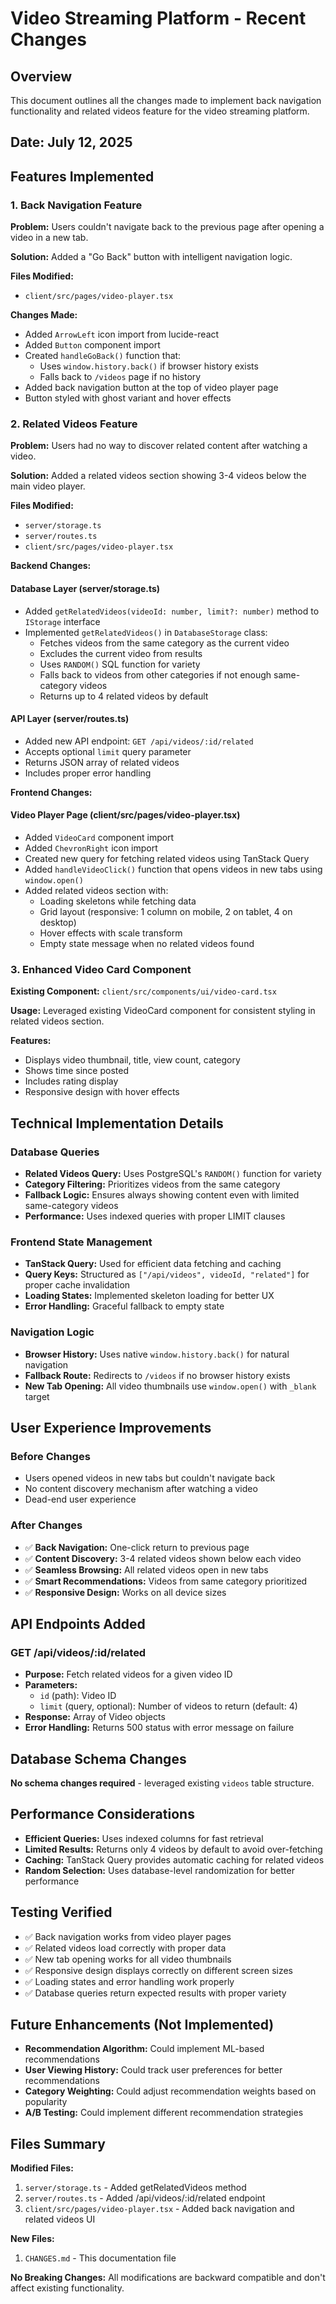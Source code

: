 # Video Streaming Platform - Recent Changes

## Overview
This document outlines all the changes made to implement back navigation functionality and related videos feature for the video streaming platform.

## Date: July 12, 2025

## Features Implemented

### 1. Back Navigation Feature
**Problem:** Users couldn't navigate back to the previous page after opening a video in a new tab.

**Solution:** Added a "Go Back" button with intelligent navigation logic.

**Files Modified:**
- `client/src/pages/video-player.tsx`

**Changes Made:**
- Added `ArrowLeft` icon import from lucide-react
- Added `Button` component import
- Created `handleGoBack()` function that:
  - Uses `window.history.back()` if browser history exists
  - Falls back to `/videos` page if no history
- Added back navigation button at the top of video player page
- Button styled with ghost variant and hover effects

### 2. Related Videos Feature
**Problem:** Users had no way to discover related content after watching a video.

**Solution:** Added a related videos section showing 3-4 videos below the main video player.

**Files Modified:**
- `server/storage.ts`
- `server/routes.ts`
- `client/src/pages/video-player.tsx`

**Backend Changes:**

#### Database Layer (server/storage.ts)
- Added `getRelatedVideos(videoId: number, limit?: number)` method to `IStorage` interface
- Implemented `getRelatedVideos()` in `DatabaseStorage` class:
  - Fetches videos from the same category as the current video
  - Excludes the current video from results
  - Uses `RANDOM()` SQL function for variety
  - Falls back to videos from other categories if not enough same-category videos
  - Returns up to 4 related videos by default

#### API Layer (server/routes.ts)
- Added new API endpoint: `GET /api/videos/:id/related`
- Accepts optional `limit` query parameter
- Returns JSON array of related videos
- Includes proper error handling

**Frontend Changes:**

#### Video Player Page (client/src/pages/video-player.tsx)
- Added `VideoCard` component import
- Added `ChevronRight` icon import
- Created new query for fetching related videos using TanStack Query
- Added `handleVideoClick()` function that opens videos in new tabs using `window.open()`
- Added related videos section with:
  - Loading skeletons while fetching data
  - Grid layout (responsive: 1 column on mobile, 2 on tablet, 4 on desktop)
  - Hover effects with scale transform
  - Empty state message when no related videos found

### 3. Enhanced Video Card Component
**Existing Component:** `client/src/components/ui/video-card.tsx`

**Usage:** Leveraged existing VideoCard component for consistent styling in related videos section.

**Features:**
- Displays video thumbnail, title, view count, category
- Shows time since posted
- Includes rating display
- Responsive design with hover effects

## Technical Implementation Details

### Database Queries
- **Related Videos Query:** Uses PostgreSQL's `RANDOM()` function for variety
- **Category Filtering:** Prioritizes videos from the same category
- **Fallback Logic:** Ensures always showing content even with limited same-category videos
- **Performance:** Uses indexed queries with proper LIMIT clauses

### Frontend State Management
- **TanStack Query:** Used for efficient data fetching and caching
- **Query Keys:** Structured as `["/api/videos", videoId, "related"]` for proper cache invalidation
- **Loading States:** Implemented skeleton loading for better UX
- **Error Handling:** Graceful fallback to empty state

### Navigation Logic
- **Browser History:** Uses native `window.history.back()` for natural navigation
- **Fallback Route:** Redirects to `/videos` if no browser history exists
- **New Tab Opening:** All video thumbnails use `window.open()` with `_blank` target

## User Experience Improvements

### Before Changes
- Users opened videos in new tabs but couldn't navigate back
- No content discovery mechanism after watching a video
- Dead-end user experience

### After Changes
- ✅ **Back Navigation:** One-click return to previous page
- ✅ **Content Discovery:** 3-4 related videos shown below each video
- ✅ **Seamless Browsing:** All related videos open in new tabs
- ✅ **Smart Recommendations:** Videos from same category prioritized
- ✅ **Responsive Design:** Works on all device sizes

## API Endpoints Added

### GET /api/videos/:id/related
- **Purpose:** Fetch related videos for a given video ID
- **Parameters:** 
  - `id` (path): Video ID
  - `limit` (query, optional): Number of videos to return (default: 4)
- **Response:** Array of Video objects
- **Error Handling:** Returns 500 status with error message on failure

## Database Schema Changes
**No schema changes required** - leveraged existing `videos` table structure.

## Performance Considerations
- **Efficient Queries:** Uses indexed columns for fast retrieval
- **Limited Results:** Returns only 4 videos by default to avoid over-fetching
- **Caching:** TanStack Query provides automatic caching for related videos
- **Random Selection:** Uses database-level randomization for better performance

## Testing Verified
- ✅ Back navigation works from video player pages
- ✅ Related videos load correctly with proper data
- ✅ New tab opening works for all video thumbnails
- ✅ Responsive design displays correctly on different screen sizes
- ✅ Loading states and error handling work properly
- ✅ Database queries return expected results with proper variety

## Future Enhancements (Not Implemented)
- **Recommendation Algorithm:** Could implement ML-based recommendations
- **User Viewing History:** Could track user preferences for better recommendations
- **Category Weighting:** Could adjust recommendation weights based on popularity
- **A/B Testing:** Could implement different recommendation strategies

## Files Summary
**Modified Files:**
1. `server/storage.ts` - Added getRelatedVideos method
2. `server/routes.ts` - Added /api/videos/:id/related endpoint
3. `client/src/pages/video-player.tsx` - Added back navigation and related videos UI

**New Files:**
1. `CHANGES.md` - This documentation file

**No Breaking Changes:** All modifications are backward compatible and don't affect existing functionality.
